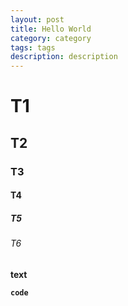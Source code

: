 ```yaml
---
layout: post
title: Hello World
category: category
tags: tags
description: description
---
```


# T1
## T2
### T3
#### T4
##### T5
###### T6
<b>
text

```
code
```
